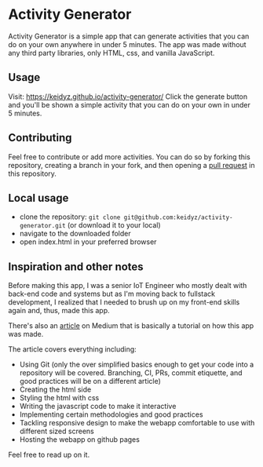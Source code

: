 # Activity Generator
Activity Generator is a simple app that can generate activities that you can do on your own anywhere in under 5 minutes.
The app was made without any third party libraries, only HTML, css, and vanilla JavaScript.

## Usage
Visit: https://keidyz.github.io/activity-generator/
Click the generate button and you'll be shown a simple activity that you can do on your own in under 5 minutes.

## Contributing
Feel free to contribute or add more activities.
You can do so by forking this repository, creating a branch in your fork, and then opening a [pull request](https://docs.github.com/en/pull-requests/collaborating-with-pull-requests/proposing-changes-to-your-work-with-pull-requests/creating-a-pull-request-from-a-fork) in this repository.

## Local usage
- clone the repository: `git clone git@github.com:keidyz/activity-generator.git` (or download it to your local)
- navigate to the downloaded folder
- open index.html in your preferred browser

## Inspiration and other notes
Before making this app, I was a senior IoT Engineer who mostly dealt with back-end code and systems but as I'm moving back to fullstack development, I realized that I needed to brush up on my front-end skills again and, thus, made this app.

There's also an [article](https://medium.com/@kzapra/creating-and-deploying-a-simple-vanilla-javascript-web-application-from-scratch-aea485a40d60) on Medium that is basically a tutorial on how this app was made.

The article covers everything including:
- Using Git (only the over simplified basics enough to get your code into a repository will be covered. Branching, CI, PRs, commit etiquette, and good practices will be on a different article)
- Creating the html side
- Styling the html with css
- Writing the javascript code to make it interactive
- Implementing certain methodologies and good practices
- Tackling responsive design to make the webapp comfortable to use with different sized screens
- Hosting the webapp on github pages

Feel free to read up on it.